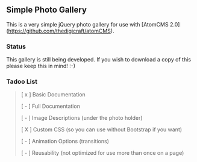 ## Simple Photo Gallery

This is a very simple jQuery photo gallery for use with [AtomCMS 2.0] (https://github.com/thedigicraft/atomCMS).

### Status

This gallery is still being developed.  If you wish to download a copy of this please keep this in mind! :-)

### Tadoo List

> [ x ] Basic Documentation
> 
> [ - ] Full Documentation
> 
> [ - ] Image Descriptions (under the photo holder)
> 
> [ X ] Custom CSS (so you can use without Bootstrap if you want)
> 
> [ - ] Animation Options (transitions)
> 
> [ - ] Reusability (not optimized for use more than once on a page)
